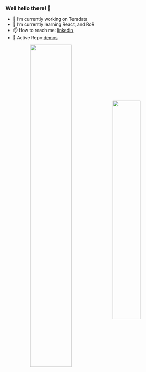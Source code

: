 ### Well hello there! 👋

- 🔭  I’m currently working on Teradata
- 🌱  I’m currently learning React, and RoR
- 📫  How to reach me: [linkedin](https://www.linkedin.com/in/redmund-nacario/)
- 🚀  Active Repo:[demos](https://redmundnacario.github.io/batch5-activities/)

<p align="center">
<img width="51%" heigth="100%" style="display:inline" align="center" src="https://github-readme-stats.vercel.app/api?username=redmundnacario&show_icons=true&theme=vue-dark&count_private=true" />
<img width="42%" heigth="100%" style="display:inline" align="center" src="https://github-readme-stats.vercel.app/api/top-langs/?username=redmundnacario&hide=tex,php,python,shell,jupyter%20notebook&theme=vue-dark&langs_count=10&layout=compact" />
</p>


<!--
**redmundnacario/redmundnacario** is a ✨ _special_ ✨ repository because its `README.md` (this file) appears on your GitHub profile.

Here are some ideas to get you started:

- 🔭 I’m currently working on ...
- 🌱 I’m currently learning ...
- 👯 I’m looking to collaborate on ...
- 🤔 I’m looking for help with ...
- 💬 Ask me about ...
- 📫 How to reach me: ...
- 😄 Pronouns: ...
- ⚡ Fun fact: ...
-->
